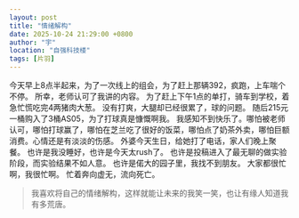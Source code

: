```yaml
---
layout: post
title: "情绪解构"
date: 2025-10-24 21:29:00 +0800
author: "宇"
location: "自强科技楼"
tags: [片羽]
---
```


今天早上8点半起来，为了一次线上的组会，为了赶上那辆392，疯跑，上车喘个不停。
所幸，老师认可了我讲的内容。
为了赶上下午1点的单打，骑车到学校，着急忙慌吃完4两猪肉大葱。
没有打爽，大腿却已经很累了，球的问题。
随后215元一桶购入了3桶AS05，为了打球真是慷慨啊我。
我感知不到快乐了。哪怕被老师认可，哪怕打球赢了，哪怕在芝兰吃了很好的饭菜，哪怕点了奶茶外卖，哪怕巨额消费。心情还是有淡淡的伤感。
外婆今天生日，给她打了电话，家人们晚上聚餐。
也许是我没睡好，也许是今天太rush了。
也许是投稿进入了最无聊的做实验阶段，而实验结果不如人意。
也许是偌大的园子里，我找不到朋友。
大家都很忙啊，我很忙啊。
忙着奔向虚无，流向死亡。
> 我喜欢将自己的情绪解构，这样就能让未来的我笑一笑，也让有缘人知道我有多荒唐。


